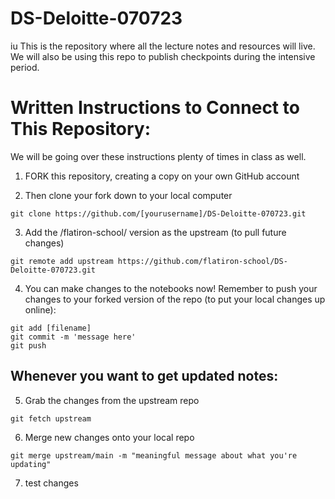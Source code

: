 
# DS-Deloitte-070723
iu
This is the repository where all the lecture notes and resources will live. We will also be using this repo to publish checkpoints during the intensive period.

# Written Instructions to Connect to This Repository:
We will be going over these instructions plenty of times in class as well.

1. FORK this repository, creating a copy on your own GitHub account

2. Then clone your fork down to your local computer
```
git clone https://github.com/[yourusername]/DS-Deloitte-070723.git
```

3. Add the /flatiron-school/ version as the upstream (to pull future changes)
```
git remote add upstream https://github.com/flatiron-school/DS-Deloitte-070723.git
```
4. You can make changes to the notebooks now! Remember to push your changes to your forked version of the repo (to put your local changes up online):
```
git add [filename]
git commit -m 'message here'
git push
```

## Whenever you want to get updated notes:

5. Grab the changes from the upstream repo
```
git fetch upstream
```
6. Merge new changes onto your local repo
```
git merge upstream/main -m "meaningful message about what you're updating"
```

7. test changes
